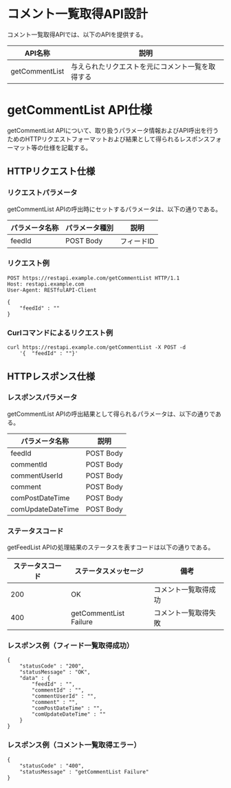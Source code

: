 # コメント一覧取得API設計

コメント一覧取得APIでは、以下のAPIを提供する。

|API名称|説明|
|---|---|
|getCommentList|与えられたリクエストを元にコメント一覧を取得する|

# getCommentList API仕様

getCommentList APIについて、取り扱うパラメータ情報およびAPI呼出を行うためのHTTPリクエストフォーマットおよび結果として得られるレスポンスフォーマット等の仕様を記載する。

## HTTPリクエスト仕様

### リクエストパラメータ

getCommentList APIの呼出時にセットするパラメータは、以下の通りである。

|パラメータ名称|パラメータ種別|説明|
|---|---|---|
|feedId|POST Body|フィードID|


### リクエスト例

```
POST https://restapi.example.com/getCommentList HTTP/1.1
Host: restapi.example.com
User-Agent: RESTfulAPI-Client

{ 
    "feedId" : ""
}
```

### Curlコマンドによるリクエスト例

```
curl https://restapi.example.com/getCommentList -X POST -d 
    '{  "feedId" : ""}'
```

## HTTPレスポンス仕様

### レスポンスパラメータ

getCommentList APIの呼出結果として得られるパラメータは、以下の通りである。

|パラメータ名称|説明|
|---|---|
|feedId|POST Body|フィードID|
|commentId|POST Body|コメントId|
|commentUserId|POST Body|ユーザーID(コメント)|
|comment|POST Body|コメント内容|
|comPostDateTime|POST Body|コメント投稿日時|
|comUpdateDateTime|POST Body|コメント更新日時|

### ステータスコード

getFeedList APIの処理結果のステータスを表すコードは以下の通りである。

|ステータスコード|ステータスメッセージ|備考|
|---|---|---|
|200|OK|コメント一覧取得成功|
|400|getCommentList Failure|コメント一覧取得失敗|

### レスポンス例（フィード一覧取得成功）

```
{
    "statusCode" : "200",
    "statusMessage" : "OK",
    "data" : {
        "feedId" : "",
        "commentId" : "",
        "commentUserId" : "",
        "comment" : "",
        "comPostDateTime" : "",
        "comUpdateDateTime" : ""
    }
}
```

### レスポンス例（コメント一覧取得エラー）

```
{
    "statusCode" : "400",
    "statusMessage" : "getCommentList Failure"
}
```
